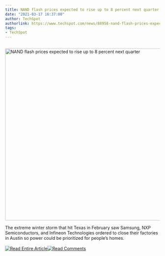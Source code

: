 ```yaml
---
title: NAND flash prices expected to rise up to 8 percent next quarter
date: "2021-03-17 16:37:00"
author: TechSpot
authorlink: https://www.techspot.com/news/88958-nand-flash-prices-expected-rise-up-8-percent.html
tags:
- TechSpot
---
```

<a href="https://www.techspot.com/news/88958-nand-flash-prices-expected-rise-up-8-percent.html" target="_blank"><img src="https://static.techspot.com/images2/news/ts3_thumbs/2020/12/2020-12-17-ts3_thumbs-8e6.jpg" width="800" height="560" style="padding: 15px 0" title="NAND flash prices expected to rise up to 8 percent next quarter" /></a><br />The extreme winter storm that hit Texas in February saw Samsung, NXP Semiconductors, and Infineon Technologies ordered to close their factories in Austin so power could be prioritized for people’s homes.<br /><br /><a href="https://www.techspot.com/news/88958-nand-flash-prices-expected-rise-up-8-percent.html"><img src="https://static.techspot.com/images/rss/rss_buttons_01.png" border="0" alt="Read Entire Article" /></a><a href="https://www.techspot.com/news/88958-nand-flash-prices-expected-rise-up-8-percent.html#comments"><img src="https://static.techspot.com/images/rss/rss_buttons_02.png" border="0" alt="Read Comments" /></a><br /><br />